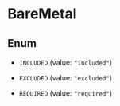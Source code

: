 

# BareMetal

## Enum


* `INCLUDED` (value: `"included"`)

* `EXCLUDED` (value: `"excluded"`)

* `REQUIRED` (value: `"required"`)



